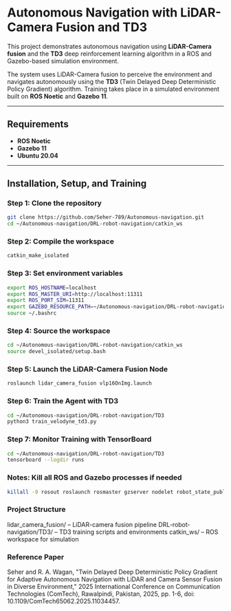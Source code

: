 # Autonomous Navigation with LiDAR-Camera Fusion and TD3

This project demonstrates autonomous navigation using **LiDAR-Camera fusion** and the **TD3** deep reinforcement learning algorithm in a ROS and Gazebo-based simulation environment.

The system uses LiDAR-Camera fusion to perceive the environment and navigates autonomously using the **TD3** (Twin Delayed Deep Deterministic Policy Gradient) algorithm. Training takes place in a simulated environment built on **ROS Noetic** and **Gazebo 11**.

---

## Requirements

- **ROS Noetic**  
- **Gazebo 11**  
- **Ubuntu 20.04**

---

## Installation, Setup, and Training

### Step 1: Clone the repository

```bash
git clone https://github.com/Seher-789/Autonomous-navigation.git
cd ~/Autonomous-navigation/DRL-robot-navigation/catkin_ws
```
### Step 2: Compile the workspace
```bash
catkin_make_isolated
```
### Step 3: Set environment variables
```bash
export ROS_HOSTNAME=localhost
export ROS_MASTER_URI=http://localhost:11311
export ROS_PORT_SIM=11311
export GAZEBO_RESOURCE_PATH=~/Autonomous-navigation/DRL-robot-navigation/catkin_ws/src/multi_robot_scenario/launch
source ~/.bashrc
```
### Step 4: Source the workspace
```bash
cd ~/Autonomous-navigation/DRL-robot-navigation/catkin_ws
source devel_isolated/setup.bash
```
### Step 5: Launch the LiDAR-Camera Fusion Node
```bash
roslaunch lidar_camera_fusion vlp16OnImg.launch
```
### Step 6: Train the Agent with TD3
```bash
cd ~/Autonomous-navigation/DRL-robot-navigation/TD3
python3 train_velodyne_td3.py
```
### Step 7: Monitor Training with TensorBoard
```bash
cd ~/Autonomous-navigation/DRL-robot-navigation/TD3
tensorboard --logdir runs
```
### Notes: Kill all ROS and Gazebo processes if needed
```bash
killall -9 rosout roslaunch rosmaster gzserver nodelet robot_state_publisher gzclient python python3
```

### Project Structure
lidar_camera_fusion/ – LiDAR-camera fusion pipeline
DRL-robot-navigation/TD3/ – TD3 training scripts and environments
catkin_ws/ – ROS workspace for simulation

### Reference Paper
Seher and R. A. Wagan,
"Twin Delayed Deep Deterministic Policy Gradient for Adaptive Autonomous Navigation with LiDAR and Camera Sensor Fusion in Diverse Environment,"
2025 International Conference on Communication Technologies (ComTech), Rawalpindi, Pakistan, 2025, pp. 1-6,
doi: 10.1109/ComTech65062.2025.11034457.

